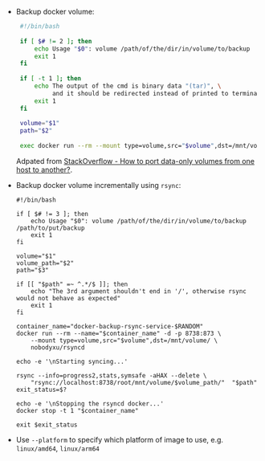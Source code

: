  - Backup docker volume:
   
   ```bash
    #!/bin/bash
    
    if [ $# != 2 ]; then
        echo Usage "$0": volume /path/of/the/dir/in/volume/to/backup
        exit 1
    fi
    
    if [ -t 1 ]; then
        echo The output of the cmd is binary data "(tar)", \
             and it should be redirected instead of printed to terminal
        exit 1
    fi
    
    volume="$1"
    path="$2"
    
    exec docker run --rm --mount type=volume,src="$volume",dst=/mnt/volume/ alpine tar cf - . -C /mnt/volume/"$path"
   ```

   Adpated from [StackOverflow - How to port data-only volumes from one host to another?](https://stackoverflow.com/questions/21597463/how-to-port-data-only-volumes-from-one-host-to-another).
 - Backup docker volume incrementally using `rsync`:
   
   ```
   #!/bin/bash
   
   if [ $# != 3 ]; then
       echo Usage "$0": volume /path/of/the/dir/in/volume/to/backup /path/to/put/backup
       exit 1
   fi
   
   volume="$1"
   volume_path="$2"
   path="$3"
   
   if [[ "$path" =~ ^.*/$ ]]; then
       echo "The 3rd argument shouldn't end in '/', otherwise rsync would not behave as expected"
       exit 1
   fi
   
   container_name="docker-backup-rsync-service-$RANDOM"
   docker run --rm --name="$container_name" -d -p 8738:873 \
       --mount type=volume,src="$volume",dst=/mnt/volume/ \
       nobodyxu/rsyncd
   
   echo -e '\nStarting syncing...'
   
   rsync --info=progress2,stats,symsafe -aHAX --delete \
       "rsync://localhost:8738/root/mnt/volume/$volume_path/"  "$path"
   exit_status=$?
   
   echo -e '\nStopping the rsyncd docker...'
   docker stop -t 1 "$container_name"
   
   exit $exit_status
   ```
 - Use `--platform` to specify which platform of image to use, e.g. `linux/amd64`, `linux/arm64`
